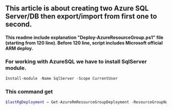 ## This article is about creating two Azure SQL Server/DB then export/import from first one to second.

#### This readme include explanation "Deploy-AzureResourceGroup.ps1" file (starting from 120 line). Before 120 line, script includes Microsoft official ARM deploy.


### For working with AzureSQL we have to install SqlServer module. 
```powershell 
Install-module -Name SqlServer -Scope CurrentUser
```

### This command get 
```powershell
$lastRgDeployment = Get-AzureRmResourceGroupDeployment -ResourceGroupName  $ResourceGroupName | Sort-Object Timestamp -Descending | Select-Object -First 1 
```
